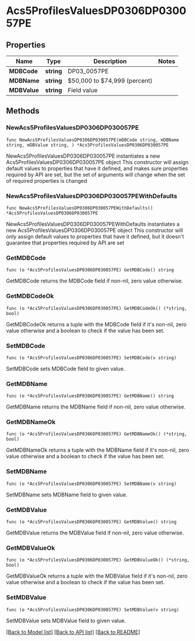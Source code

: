 # Acs5ProfilesValuesDP0306DP030057PE

## Properties

Name | Type | Description | Notes
------------ | ------------- | ------------- | -------------
**MDBCode** | **string** | DP03_0057PE | 
**MDBName** | **string** | $50,000 to $74,999 (percent) | 
**MDBValue** | **string** | Field value | 

## Methods

### NewAcs5ProfilesValuesDP0306DP030057PE

`func NewAcs5ProfilesValuesDP0306DP030057PE(mDBCode string, mDBName string, mDBValue string, ) *Acs5ProfilesValuesDP0306DP030057PE`

NewAcs5ProfilesValuesDP0306DP030057PE instantiates a new Acs5ProfilesValuesDP0306DP030057PE object
This constructor will assign default values to properties that have it defined,
and makes sure properties required by API are set, but the set of arguments
will change when the set of required properties is changed

### NewAcs5ProfilesValuesDP0306DP030057PEWithDefaults

`func NewAcs5ProfilesValuesDP0306DP030057PEWithDefaults() *Acs5ProfilesValuesDP0306DP030057PE`

NewAcs5ProfilesValuesDP0306DP030057PEWithDefaults instantiates a new Acs5ProfilesValuesDP0306DP030057PE object
This constructor will only assign default values to properties that have it defined,
but it doesn't guarantee that properties required by API are set

### GetMDBCode

`func (o *Acs5ProfilesValuesDP0306DP030057PE) GetMDBCode() string`

GetMDBCode returns the MDBCode field if non-nil, zero value otherwise.

### GetMDBCodeOk

`func (o *Acs5ProfilesValuesDP0306DP030057PE) GetMDBCodeOk() (*string, bool)`

GetMDBCodeOk returns a tuple with the MDBCode field if it's non-nil, zero value otherwise
and a boolean to check if the value has been set.

### SetMDBCode

`func (o *Acs5ProfilesValuesDP0306DP030057PE) SetMDBCode(v string)`

SetMDBCode sets MDBCode field to given value.


### GetMDBName

`func (o *Acs5ProfilesValuesDP0306DP030057PE) GetMDBName() string`

GetMDBName returns the MDBName field if non-nil, zero value otherwise.

### GetMDBNameOk

`func (o *Acs5ProfilesValuesDP0306DP030057PE) GetMDBNameOk() (*string, bool)`

GetMDBNameOk returns a tuple with the MDBName field if it's non-nil, zero value otherwise
and a boolean to check if the value has been set.

### SetMDBName

`func (o *Acs5ProfilesValuesDP0306DP030057PE) SetMDBName(v string)`

SetMDBName sets MDBName field to given value.


### GetMDBValue

`func (o *Acs5ProfilesValuesDP0306DP030057PE) GetMDBValue() string`

GetMDBValue returns the MDBValue field if non-nil, zero value otherwise.

### GetMDBValueOk

`func (o *Acs5ProfilesValuesDP0306DP030057PE) GetMDBValueOk() (*string, bool)`

GetMDBValueOk returns a tuple with the MDBValue field if it's non-nil, zero value otherwise
and a boolean to check if the value has been set.

### SetMDBValue

`func (o *Acs5ProfilesValuesDP0306DP030057PE) SetMDBValue(v string)`

SetMDBValue sets MDBValue field to given value.



[[Back to Model list]](../README.md#documentation-for-models) [[Back to API list]](../README.md#documentation-for-api-endpoints) [[Back to README]](../README.md)


